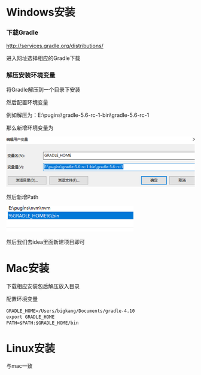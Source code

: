 # Windows安装

### 下载Gradle

<http://services.gradle.org/distributions/>

进入网址选择相应的Gradle下载

### 解压安装环境变量

将Gradle解压到一个目录下安装

然后配置环境变量

例如解压为：E:\pugins\gradle-5.6-rc-1-bin\gradle-5.6-rc-1

那么新增环境变量为

![](img\环境变量.png)

然后新增Path

![](img\path.png)

然后我们去idea里面新建项目即可

# Mac安装

下载相应安装包后解压放入目录

配置环境变量

```
GRADLE_HOME=/Users/bigkang/Documents/gradle-4.10
export GRADLE_HOME
PATH=$PATH:$GRADLE_HOME/bin
```

# Linux安装

与mac一致